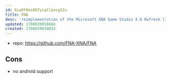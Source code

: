 ```yaml
---
id: 6ia0f0mi897yiqtlywvg12u
title: FNA
desc: 'reimplementation of the Microsoft XNA Game Studio 4.0 Refresh libraries.'
updated: 1708039058684
created: 1708039030033
---
```


- repo: https://github.com/FNA-XNA/FNA

## Cons

- no android support